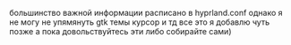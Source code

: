 большинство важной информации расписано в hyprland.conf однако я не могу не упямянуть gtk темы курсор и тд все это я добавлю чуть позже а пока довольствуйтесь эти либо собирайте сами)
